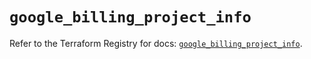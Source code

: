 # `google_billing_project_info`

Refer to the Terraform Registry for docs: [`google_billing_project_info`](https://registry.terraform.io/providers/hashicorp/google/5.29.1/docs/resources/billing_project_info).
